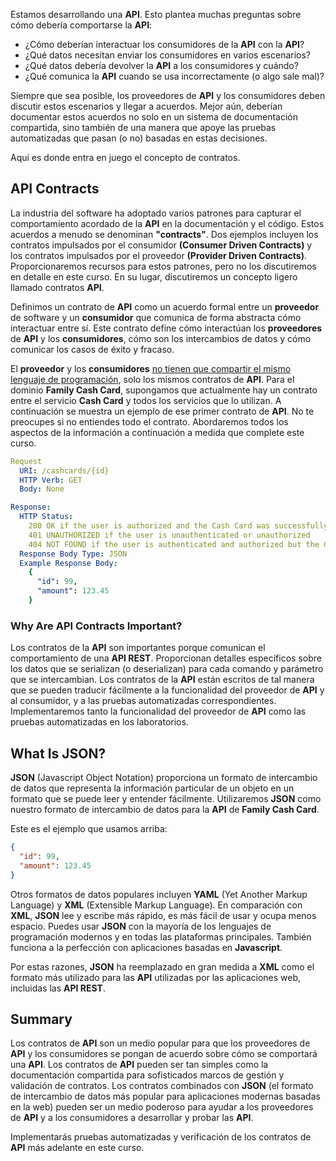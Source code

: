 Estamos desarrollando una **API**. Esto plantea muchas preguntas sobre cómo debería comportarse la **API**:

- ¿Cómo deberían interactuar los consumidores de la **API** con la **API**?
- ¿Qué datos necesitan enviar los consumidores en varios escenarios?
- ¿Qué datos debería devolver la **API** a los consumidores y cuándo?
- ¿Qué comunica la **API** cuando se usa incorrectamente (o algo sale mal)?

Siempre que sea posible, los proveedores de **API** y los consumidores deben discutir estos escenarios y llegar a acuerdos. Mejor aún, deberían documentar estos acuerdos no solo en un sistema de documentación compartida, sino también de una manera que apoye las pruebas automatizadas que pasan (o no) basadas en estas decisiones.

Aquí es donde entra en juego el concepto de contratos.
## API Contracts

La industria del software ha adoptado varios patrones para capturar el comportamiento acordado de la **API** en la documentación y el código. Estos acuerdos a menudo se denominan **"contracts"**. Dos ejemplos incluyen los contratos impulsados por el consumidor **(Consumer Driven Contracts)** y los contratos impulsados por el proveedor **(Provider Driven Contracts)**. Proporcionaremos recursos para estos patrones, pero no los discutiremos en detalle en este curso. En su lugar, discutiremos un concepto ligero llamado contratos **API**.

Definimos un contrato de **API** como un acuerdo formal entre un **proveedor** de software y un **consumidor** que comunica de forma abstracta cómo interactuar entre sí. Este contrato define cómo interactúan los **proveedores** de **API** y los **consumidores**, cómo son los intercambios de datos y cómo comunicar los casos de éxito y fracaso.

El **proveedor** y los **consumidores** <u>no tienen que compartir el mismo lenguaje de programación</u>, solo los mismos contratos de **API**. Para el dominio **Family Cash Card**, supongamos que actualmente hay un contrato entre el servicio **Cash Card** y todos los servicios que lo utilizan. A continuación se muestra un ejemplo de ese primer contrato de **API**. No te preocupes si no entiendes todo el contrato. Abordaremos todos los aspectos de la información a continuación a medida que complete este curso.
  
```yaml
Request
  URI: /cashcards/{id}
  HTTP Verb: GET
  Body: None

Response:
  HTTP Status:
    200 OK if the user is authorized and the Cash Card was successfully retrieved
    401 UNAUTHORIZED if the user is unauthenticated or unauthorized
    404 NOT FOUND if the user is authenticated and authorized but the Cash Card cannot be found
  Response Body Type: JSON
  Example Response Body:
    {
      "id": 99,
      "amount": 123.45
    }
```

### Why Are API Contracts Important?

Los contratos de la **API** son importantes porque comunican el comportamiento de una **API REST**. Proporcionan detalles específicos sobre los datos que se serializan (o deserializan) para cada comando y parámetro que se intercambian. Los contratos de la **API** están escritos de tal manera que se pueden traducir fácilmente a la funcionalidad del proveedor de **API** y al consumidor, y a las pruebas automatizadas correspondientes. Implementaremos tanto la funcionalidad del proveedor de **API** como las pruebas automatizadas en los laboratorios.

## What Is JSON?

**JSON** (Javascript Object Notation) proporciona un formato de intercambio de datos que representa la información particular de un objeto en un formato que se puede leer y entender fácilmente. Utilizaremos **JSON** como nuestro formato de intercambio de datos para la **API** de **Family Cash Card**.

Este es el ejemplo que usamos arriba:
```json
{
  "id": 99,
  "amount": 123.45
}
```

Otros formatos de datos populares incluyen **YAML** (Yet Another Markup Language) y **XML** (Extensible Markup Language). En comparación con **XML**, **JSON** lee y escribe más rápido, es más fácil de usar y ocupa menos espacio. Puedes usar **JSON** con la mayoría de los lenguajes de programación modernos y en todas las plataformas principales. También funciona a la perfección con aplicaciones basadas en **Javascript**.

Por estas razones, **JSON** ha reemplazado en gran medida a **XML** como el formato más utilizado para las **API** utilizadas por las aplicaciones web, incluidas las **API REST**.

## Summary
Los contratos de **API** son un medio popular para que los proveedores de **API** y los consumidores se pongan de acuerdo sobre cómo se comportará una **API**. Los contratos de **API** pueden ser tan simples como la documentación compartida para sofisticados marcos de gestión y validación de contratos. Los contratos combinados con **JSON** (el formato de intercambio de datos más popular para aplicaciones modernas basadas en la web) pueden ser un medio poderoso para ayudar a los proveedores de **API** y a los consumidores a desarrollar y probar las **API**.

Implementarás pruebas automatizadas y verificación de los contratos de **API** más adelante en este curso.